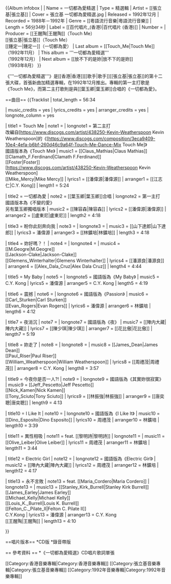 {{Album infobox | <!-- See Wikipedia:WikiProject_Albums -->
| Name      = 一切都為愛精選
| Type      = 精選輯
| Artist    = [[張立基|張立基]]
| Cover     = 張立基 一切都為愛精選.jpg
| Released  = 1992年12月
| Recorded  = 1988年－1992年
| Genre     = [[粵語流行音樂|粵語流行音樂]]
| Length    = 56分34秒
| Label     = [[百代唱片_(香港)|百代唱片 (香港)]]
| Number    = 
| Producer  = [[王醒陶|王醒陶]]（Touch Me）<br>[[張立基|張立基]]（Touch Me）<br>[[鍾定一|鍾定一]]（一切都為愛）
| Last album = [[Touch_Me|Touch Me]]<br />（1992年11月）
| This album = '''一切都為愛精選'''<br />（1992年12月）
| Next album = [[放不下的是妳|放不下的是妳]]<br />（1993年8月）
}}

《'''一切都為愛精選'''》是[[香港|香港]][[歌手|歌手]][[張立基|張立基]]的第十二張大碟，首張新曲加精選專輯，在1992年12月推出。專輯的第一主打歌是《Touch Me》，而第二主打歌則是與[[葉玉卿|葉玉卿]]合唱的《一切都為愛》。

==曲目==
{{Tracklist
| total_length = 56:34

| music_credits = yes
| lyrics_credits = yes
| arranger_credits = yes
| longnote_column = yes

| title1 = Touch Me
| note1 = 
| longnote1 = 第二主打<br>改編自[https://www.discogs.com/artist/438250-Kevin-Weatherspoon Kevin Weatherspoon]的《[https://www.discogs.com/composition/3eca9409-10e4-4efa-b6bf-260d46c9a64f-Touch-Me-Dance-Mix Touch Me]》<br>國語版本為《Touch Me》
| music1 = [[Claus_Mathias|Claus Mathias]]<br>[[Clamath_F.Ferdinand|Clamath F.Ferdinand]]<br>[[Foster|Foster]]<br>[https://www.discogs.com/artist/438250-Kevin-Weatherspoon Kevin Weatherspoon]<br>[[Mike_Mercy|Mike Mercy]]
| lyrics1 = [[潘偉源|潘偉源]]
| arranger1 = [[江志仁|C.Y. Kong]]
| length1 = 5:24

| title2 = 一切都為愛
| note2 = [[葉玉卿|葉玉卿]]合唱
| longnote2 = 第一主打<br>國語版本為《不變的愛》<br>另有葉玉卿獨唱版本
| music2 = [[陳容森|陳容森]]
| lyrics2 = [[潘偉源|潘偉源]]
| arranger2 = [[盧東尼|盧東尼]]
| length2 = 4:18

| title3 = 盼你此刻奔向我
| note3 = 
| longnote3 = 
| music3 = [[山下達郎|山下達郎]]
| lyrics3 = 潘偉源
| arranger3 = [[林鑛培|林鑛培]]
| length3 = 4:18

| title4 = 妳好嗎？！
| note4 = 
| longnote4 = 
| music4 = [[M.Geogre|M.Geogre]]<br>[[Jackson-Clake|Jackson-Clake]]<br>[[Glemens_Winterhalter|Glemens Winterhalter]]
| lyrics4 = [[潘源良|潘源良]]
| arranger4 = [[Alex_Dala_Cruz|Alex Dala Cruz]]
| length4 = 4:44

| title5 = My Baby
| note5 = 
| longnote5 = 國語版為《My Baby》
| music5 = C.Y. Kong
| lyrics5 = 潘偉源
| arranger5 = C.Y. Kong
| length5 = 4:19

| title6 = 震撼
| note6 = 
| longnote6 = 國語版為《Passion》
| music6 = [[Carl_Sturken|Carl Sturken]]<br>[[Evan_Rogers|Evan Rogers]]
| lyrics6 = 潘偉源
| arranger6 = 林鑛培
| length6 = 4:12

| title7 = 夜消沉
| note7 = 
| longnote7 = 國語版為《夜》
| music7 = [[陣内大藏|陣内大藏]]
| lyrics7 = [[陳少琪|陳少琪]]
| arranger7 = [[花比傲|花比傲]]
| length7 = 5:19

| title8 = 妳走了
| note8 = 
| longnote8 = 
| music8 = [[James_Dean|James Dean]]<br>[[Paul_Riser|Paul Riser]]<br>[[William_Weatherspoon|William Weatherspoon]]
| lyrics8 = [[周禮茂|周禮茂]]
| arranger8 = C.Y. Kong
| length8 = 3:57

| title9 = 今夜你是否一人?!
| note9 = 
| longnote9 = 國語版為《其實妳很寂寞》
| music9 = [[Jeff_Pescetto|Jeff Pescetto]]<br>[[Nick_Kamen|Nick Kamen]]<br>[[Tony_Sciuto|Tony Sciuto]]
| lyrics9 = [[林振強|林振強]]
| arranger9 = [[唐奕聰|唐奕聰]]
| length9 = 4:13

| title10 = I Like It
| note10 = 
| longnote10 = 國語版為《I Like It》
| music10 = [[Dino_Esposito|Dino Esposito]]
| lyrics10 = 周禮茂
| arranger10 = 林鑛培
| length10 = 3:39

| title11 = 異性相吸
| note11 = feat. [[黎明詩|黎明詩]]
| longnote11 = 
| music11 = [[Olive_Leiber|Olive Leiber]]
| lyrics11 = 周禮茂
| arranger11 = 林鑛培
| length11 = 3:44

| title12 = Electric Girl
| note12 = 
| longnote12 = 國語版為《Electric Girl》
| music12 = [[陣內大藏|陣內大藏]]
| lyrics12 = 周禮茂
| arranger12 = 林鑛培
| length12 = 4:17

| title13 = 永不言敗
| note13 = feat. [[Maria_Cordero|Maria Cordero]]
| longnote13 = 
| music13 = [[Stanley_Kirk_Burrell|Stanley Kirk Burrell]]<br>[[James_Earley|James Earley]]<br>[[Michael_Kelly|Michael Kelly]]<br>[[Louis_K._Burrell|Louis K. Burrell]]<br>[[Felton_C._Pilate_II|Felton C. Pilate II]]<br>C.Y.Kong
| lyrics13 = 潘偉源
| arranger13 = C.Y. Kong<br>[[王醒陶|王醒陶]]
| length13 = 4:10

}}

==唱片版本==
*CD版
*錄音帶版

== 參考資料 ==
*《一切都為愛精選》CD唱片歌詞單張

[[Category:香港音樂專輯|Category:香港音樂專輯]]
[[Category:張立基音樂專輯|Category:張立基音樂專輯]]
[[Category:1992年音樂專輯|Category:1992年音樂專輯]]